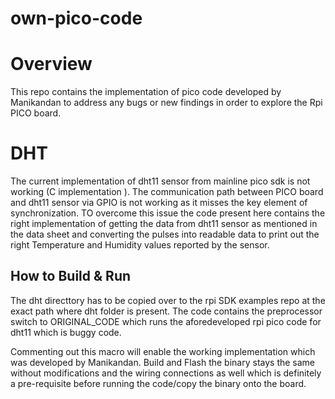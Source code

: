 # own-pico-code

# Overview

This repo contains the implementation of pico code developed by Manikandan to address any bugs or new findings in order to explore the Rpi PICO board.


# DHT
The current implementation of dht11 sensor from mainline pico sdk is not working (C implementation ). The communication path between PICO board and dht11 sensor via GPIO is not working as it misses the key element of synchronization. TO overcome this issue the code present here contains the right implementation of getting the data from dht11 sensor as mentioned in the data sheet and converting the pulses into readable data to print out the right Temperature and Humidity values reported by the sensor.

## How to Build & Run
The dht directtory has to be copied over to the rpi SDK examples repo at the exact path where dht folder is present. The code contains the preprocessor switch to ORIGINAL_CODE which runs the aforedeveloped rpi pico code for dht11 which is buggy code.

Commenting out this macro will enable the working implementation which was developed by Manikandan. Build and Flash the binary stays the same without modifications and the wiring connections as well which is definitely a pre-requisite before running the code/copy the binary onto the board.

